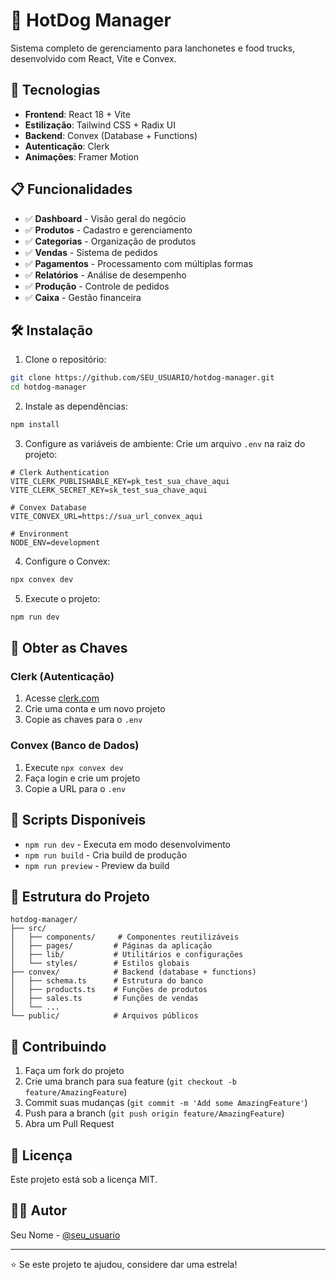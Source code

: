 # 🌭 HotDog Manager

Sistema completo de gerenciamento para lanchonetes e food trucks, desenvolvido com React, Vite e Convex.

## 🚀 Tecnologias

- **Frontend**: React 18 + Vite
- **Estilização**: Tailwind CSS + Radix UI
- **Backend**: Convex (Database + Functions)
- **Autenticação**: Clerk
- **Animações**: Framer Motion

## 📋 Funcionalidades

- ✅ **Dashboard** - Visão geral do negócio
- ✅ **Produtos** - Cadastro e gerenciamento
- ✅ **Categorias** - Organização de produtos
- ✅ **Vendas** - Sistema de pedidos
- ✅ **Pagamentos** - Processamento com múltiplas formas
- ✅ **Relatórios** - Análise de desempenho
- ✅ **Produção** - Controle de pedidos
- ✅ **Caixa** - Gestão financeira

## 🛠️ Instalação

1. Clone o repositório:
```bash
git clone https://github.com/SEU_USUARIO/hotdog-manager.git
cd hotdog-manager
```

2. Instale as dependências:
```bash
npm install
```

3. Configure as variáveis de ambiente:
Crie um arquivo `.env` na raiz do projeto:
```env
# Clerk Authentication
VITE_CLERK_PUBLISHABLE_KEY=pk_test_sua_chave_aqui
VITE_CLERK_SECRET_KEY=sk_test_sua_chave_aqui

# Convex Database
VITE_CONVEX_URL=https://sua_url_convex_aqui

# Environment
NODE_ENV=development
```

4. Configure o Convex:
```bash
npx convex dev
```

5. Execute o projeto:
```bash
npm run dev
```

## 🔑 Obter as Chaves

### Clerk (Autenticação)
1. Acesse [clerk.com](https://clerk.com)
2. Crie uma conta e um novo projeto
3. Copie as chaves para o `.env`

### Convex (Banco de Dados)
1. Execute `npx convex dev`
2. Faça login e crie um projeto
3. Copie a URL para o `.env`

## 📝 Scripts Disponíveis

- `npm run dev` - Executa em modo desenvolvimento
- `npm run build` - Cria build de produção
- `npm run preview` - Preview da build

## 🎨 Estrutura do Projeto

```
hotdog-manager/
├── src/
│   ├── components/     # Componentes reutilizáveis
│   ├── pages/         # Páginas da aplicação
│   ├── lib/           # Utilitários e configurações
│   └── styles/        # Estilos globais
├── convex/            # Backend (database + functions)
│   ├── schema.ts      # Estrutura do banco
│   ├── products.ts    # Funções de produtos
│   ├── sales.ts       # Funções de vendas
│   └── ...
└── public/            # Arquivos públicos
```

## 🤝 Contribuindo

1. Faça um fork do projeto
2. Crie uma branch para sua feature (`git checkout -b feature/AmazingFeature`)
3. Commit suas mudanças (`git commit -m 'Add some AmazingFeature'`)
4. Push para a branch (`git push origin feature/AmazingFeature`)
5. Abra um Pull Request

## 📄 Licença

Este projeto está sob a licença MIT.

## 👨‍💻 Autor

Seu Nome - [@seu_usuario](https://github.com/seu_usuario)

---

⭐ Se este projeto te ajudou, considere dar uma estrela!